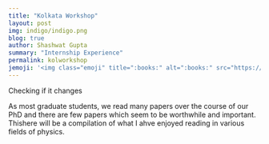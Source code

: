 ```yaml
---
title: "Kolkata Workshop"
layout: post
img: indigo/indigo.png
blog: true
author: Shashwat Gupta
summary: "Internship Experience"
permalink: kolworkshop
jemoji: '<img class="emoji" title=":books:" alt=":books:" src="https://assets.github.com/images/icons/emoji/unicode/1f4da.png" height="20" width="20" align="absmiddle">'
---
```

Checking if it changes

<p>As most graduate students, we read many papers over the course of our PhD and there are few papers which seem to be worthwhile and important. Thishere will be a compilation of what I ahve enjoyed reading in various fields of physics. 
</p>


